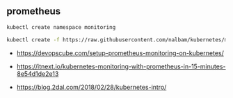 ## prometheus

```bash
kubectl create namespace monitoring

kubectl create -f https://raw.githubusercontent.com/nalbam/kubernetes/master/addons/prometheus.yml -n monitoring

```

* https://devopscube.com/setup-prometheus-monitoring-on-kubernetes/

* https://itnext.io/kubernetes-monitoring-with-prometheus-in-15-minutes-8e54d1de2e13
* https://blog.2dal.com/2018/02/28/kubernetes-intro/
